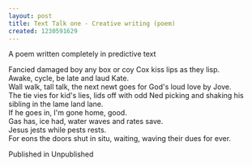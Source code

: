 ```yaml
---
layout: post
title: Text Talk one - Creative writing (poem)
created: 1230591629
---
```



A poem written completely in predictive text

Fancied damaged boy any box or coy Cox kiss lips as they lisp.<br />Awake, cycle, be late and laud Kate.<br />Wall walk, tall talk, the next newt goes for God&#39;s loud love by Jove.<br />The tie vies for kid&#39;s lies, lids off with odd Ned picking and shaking his sibling in the lame land lane.<br />If he goes in, I&#39;m gone home, good.<br />Gas has, ice had, water waves and rates save.<br />Jesus jests while pests rests.<br />For eons the doors shut in situ, waiting, waving their dues for ever.

Published in Unpublished
